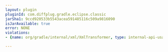 ```yaml
---
layout: plugin
pluginId: com.diffplug.gradle.eclipse.classic
jarSha1: 9ccd920533b5543acea591485116c509a9816090
isJarAvailable: true
error: NONE
violations:
- {name: org/gradle/internal/xml/XmlTransformer, type: internal-api-usage}

---
```


